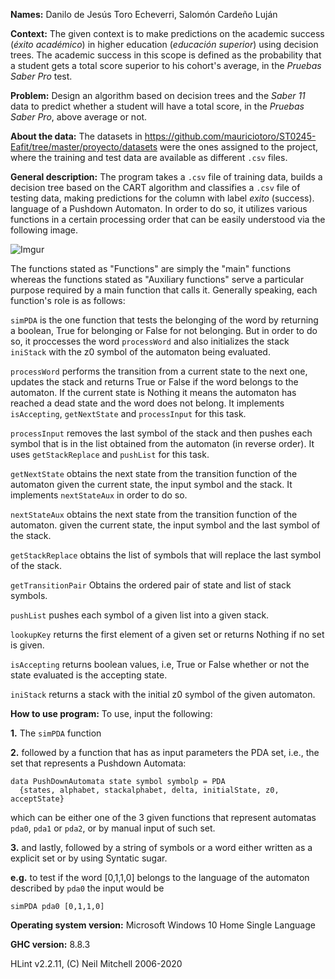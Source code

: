 **Names:** Danilo de Jesús Toro Echeverri, Salomón Cardeño Luján

**Context:**
The given context is to make predictions on the academic success (*éxito académico*) in
higher education (*educación superior*) using decision trees. The academic success in
this scope is defined as the probability that a student gets a total score superior to his
cohort's average, in the *Pruebas Saber Pro* test.

**Problem:**
Design an algorithm based on decision trees and the *Saber 11* data to predict whether a
student will have a total score, in the *Pruebas Saber Pro*, above average or not.

**About the data:**
The datasets in https://github.com/mauriciotoro/ST0245-Eafit/tree/master/proyecto/datasets
were the ones assigned to the project, where the training and test data are available as
different ```.csv``` files.

**General description:** 
The program takes a ```.csv``` file of training data, builds a decision tree based
on the CART algorithm and classifies a ```.csv``` file of testing data, making predictions
for the column with label *exito* (success).
language of a Pushdown Automaton. In order to do so, it utilizes various functions
in a certain processing order that can be easily understood via the following image.

![Imgur](https://i.imgur.com/l5hJKf6.png)

The functions stated as "Functions" are simply the "main" functions whereas the functions
stated as "Auxiliary functions" serve a particular purpose required by a main function
that calls it. Generally speaking, each function's role is as follows:

```simPDA``` is the one function that tests the belonging of the word by returning
a boolean, True for belonging or False for not belonging. But in order to do so,
it proccesses the word ```processWord``` and also initializes the stack ```iniStack```
with the z0 symbol of the automaton being evaluated.

```processWord``` performs the transition from a current state to the next one, updates 
the stack and returns True or False if the word belongs to the automaton. If the current state
is Nothing it means the automaton has reached a dead state and the word does not belong.
It implements ```isAccepting```, ```getNextState``` and ```processInput``` for this task.

```processInput``` removes the last symbol of the stack and then pushes
each symbol that is in the list obtained from the automaton (in reverse order). It uses
```getStackReplace``` and ```pushList``` for this task.

```getNextState``` obtains the next state from the transition function of the automaton
given the current state, the input symbol and the stack. It implements ```nextStateAux```
in order to do so.

```nextStateAux``` obtains the next state from the transition function of the automaton.
given the current state, the input symbol and the last symbol of the stack.

```getStackReplace``` obtains the list of symbols that will replace the 
last symbol of the stack.

```getTransitionPair``` Obtains the ordered pair of state and list of stack symbols.

```pushList``` pushes each symbol of a given list into a given stack.

```lookupKey``` returns the first element of a given set or returns Nothing if no set is given.

```isAccepting``` returns boolean values, i.e, True or False whether or not the state evaluated is the
accepting state.

```iniStack``` returns a stack with the initial z0 symbol of the given automaton.

**How to use program:**
To use, input the following:

**1.** The ```simPDA``` function

**2.** followed by a function that has as input parameters the PDA set, i.e.,
the set that represents a Pushdown Automata:
```
data PushDownAutomata state symbol symbolp = PDA
  {states, alphabet, stackalphabet, delta, initialState, z0, acceptState}
```
which can be either one of the 3 given functions that represent automatas
```pda0```, ```pda1``` or ```pda2```, or by manual input of such set.

**3.** and lastly, followed by a string of symbols or a word either written
as a explicit set or by using Syntatic sugar.

**e.g.** to test if the word [0,1,1,0] belongs to the language of the automaton
described by ```pda0``` the input would be

```simPDA pda0 [0,1,1,0]```

**Operating system version:** Microsoft Windows 10 Home Single Language

**GHC version:** 8.8.3

HLint v2.2.11, (C) Neil Mitchell 2006-2020
